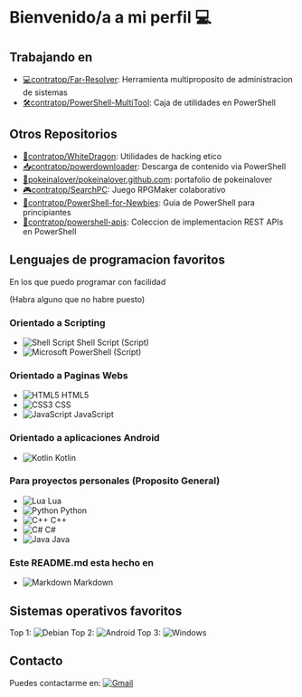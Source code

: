 # Bienvenido/a a mi perfil 💻
## Trabajando en
- [💻contratop/Far-Resolver][far-resolver]: Herramienta multiproposito de administracion de sistemas
- [🛠contratop/PowerShell-MultiTool][multitool]: Caja de utilidades en PowerShell

## Otros Repositorios
- [🐉contratop/WhiteDragon][WDRepo]: Utilidades de hacking etico
- [📥contratop/powerdownloader][powerdownloader]: Descarga de contenido via PowerShell
- [🌸pokeinalover/pokeinalover.github.com][pokeweb]: portafolio de pokeinalover
- [🎮contratop/SearchPC][fpgame]: Juego RPGMaker colaborativo
- [🧠contratop/PowerShell-for-Newbies][ps4newbies]: Guia de PowerShell para principiantes
- [🔰contratop/powershell-apis][apicollection]: Coleccion de implementacion REST APIs en PowerShell

## Lenguajes de programacion favoritos
En los que puedo programar con facilidad

(Habra alguno que no habre puesto)
### **Orientado a Scripting**
- ![Shell Script](https://img.shields.io/badge/shell_script-%23121011.svg?style=for-the-badge&logo=gnu-bash&logoColor=white) Shell Script (Script)
- ![Microsoft](https://img.shields.io/badge/Microsoft-0078D4?style=for-the-badge&logo=microsoft&logoColor=white) PowerShell (Script)

### **Orientado a Paginas Webs**
- ![HTML5](https://img.shields.io/badge/html5-%23E34F26.svg?style=for-the-badge&logo=html5&logoColor=white) HTML5
- ![CSS3](https://img.shields.io/badge/css3-%231572B6.svg?style=for-the-badge&logo=css3&logoColor=white) CSS
- ![JavaScript](https://img.shields.io/badge/javascript-%23323330.svg?style=for-the-badge&logo=javascript&logoColor=%23F7DF1E) JavaScript

### **Orientado a aplicaciones Android**
- ![Kotlin](https://img.shields.io/badge/kotlin-%230095D5.svg?style=for-the-badge&logo=kotlin&logoColor=white) Kotlin

### **Para proyectos personales (Proposito General)**
- ![Lua](https://img.shields.io/badge/lua-%232C2D72.svg?style=for-the-badge&logo=lua&logoColor=white) Lua
- ![Python](https://img.shields.io/badge/python-3670A0?style=for-the-badge&logo=python&logoColor=ffdd54) Python
- ![C++](https://img.shields.io/badge/c++-%2300599C.svg?style=for-the-badge&logo=c%2B%2B&logoColor=white) C++
- ![C#](https://img.shields.io/badge/c%23-%23239120.svg?style=for-the-badge&logo=c-sharp&logoColor=white) C#
- ![Java](https://img.shields.io/badge/java-%23ED8B00.svg?style=for-the-badge&logo=java&logoColor=white) Java


### **Este README.md esta hecho en**
- ![Markdown](https://img.shields.io/badge/markdown-%23000000.svg?style=for-the-badge&logo=markdown&logoColor=white) Markdown

## Sistemas operativos favoritos
Top 1: 	![Debian](https://img.shields.io/badge/Debian-D70A53?style=for-the-badge&logo=debian&logoColor=white) 
Top 2: ![Android](https://img.shields.io/badge/Android-3DDC84?style=for-the-badge&logo=android&logoColor=white)
Top 3: ![Windows](https://img.shields.io/badge/Windows-0078D6?style=for-the-badge&logo=windows&logoColor=white)

## Contacto
Puedes contactarme en:
[![Gmail](https://img.shields.io/badge/Gmail-D14836?style=for-the-badge&logo=gmail&logoColor=white)](mailto:contratopdever@gmail.com)










[Far-Resolver]: https://github.com/contratop/Far-Resolver
[WDRepo]: https://github.com/contratop/WhiteDragon
[powerdownloader]: https://github.com/contratop/powerdownloader
[pokeweb]: https://github.com/pokeinalover/pokeinalover.github.io
[fpgame]: https://github.com/contratop/SearchPC
[apicollection]: https://github.com/contratop/powershell-apis
[ps4newbies]: https://github.com/contratop/PowerShell-for-Newbie
[multitool]: https://github.com/contratop/PowerShell-MultiTool

